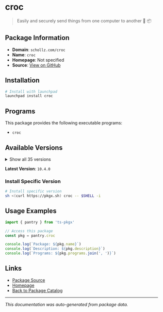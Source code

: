 # croc

> Easily and securely send things from one computer to another :crocodile: :package:

## Package Information

- **Domain**: `schollz.com/croc`
- **Name**: `croc`
- **Homepage**: Not specified
- **Source**: [View on GitHub](https://github.com/pkgxdev/pantry/tree/main/projects/schollz.com/croc/package.yml)

## Installation

```bash
# Install with launchpad
launchpad install croc
```

## Programs

This package provides the following executable programs:

- `croc`

## Available Versions

<details>
<summary>Show all 35 versions</summary>

- `10.4.0`, `10.2.2`, `10.2.1`, `10.2.0`, `10.1.3`
- `10.1.2`, `10.1.1`, `10.1.0`, `10.0.13`, `10.0.12`
- `10.0.11`, `10.0.10`, `10.0.9`, `10.0.8`, `10.0.7`
- `10.0.6`, `10.0.5`, `10.0.4`, `10.0.3`, `10.0.2`
- `10.0.1`, `10.0.0`, `9.6.17`, `9.6.16`, `9.6.15`
- `9.6.14`, `9.6.13`, `9.6.12`, `9.6.11`, `9.6.10`
- `9.6.9`, `9.6.8`, `9.6.7`, `9.6.6`, `9.6.5`

</details>

**Latest Version**: `10.4.0`

### Install Specific Version

```bash
# Install specific version
sh <(curl https://pkgx.sh) croc -- $SHELL -i
```

## Usage Examples

```typescript
import { pantry } from 'ts-pkgx'

// Access this package
const pkg = pantry.croc

console.log(`Package: ${pkg.name}`)
console.log(`Description: ${pkg.description}`)
console.log(`Programs: ${pkg.programs.join(', ')}`)
```

## Links

- [Package Source](https://github.com/pkgxdev/pantry/tree/main/projects/schollz.com/croc/package.yml)
- [Homepage](#)
- [Back to Package Catalog](../../../package-catalog.md)

---

*This documentation was auto-generated from package data.*
